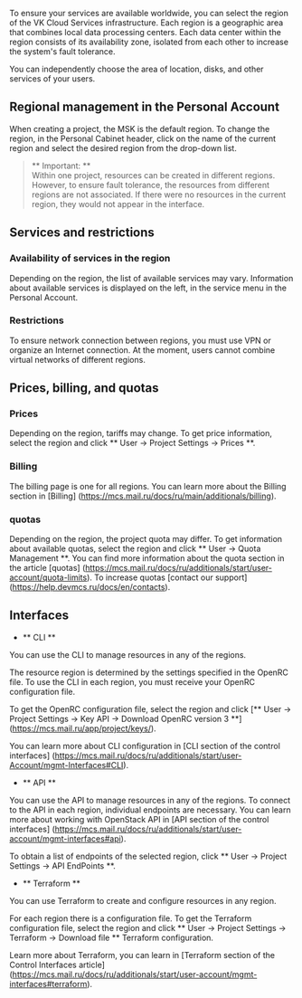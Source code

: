 To ensure your services are available worldwide, you can select the region of the VK Cloud Services infrastructure. Each region is a geographic area that combines local data processing centers. Each data center within the region consists of its availability zone, isolated from each other to increase the system's fault tolerance.

You can independently choose the area of ​​location, disks, and other services of your users.

## Regional management in the Personal Account

When creating a project, the MSK is the default region. To change the region, in the Personal Cabinet header, click on the name of the current region and select the desired region from the drop-down list.

> ** Important: ** <br> Within one project, resources can be created in different regions. However, to ensure fault tolerance, the resources from different regions are not associated. If there were no resources in the current region, they would not appear in the interface.

## Services and restrictions

### Availability of services in the region

Depending on the region, the list of available services may vary. Information about available services is displayed on the left, in the service menu in the Personal Account.

### Restrictions

To ensure network connection between regions, you must use VPN or organize an Internet connection. At the moment, users cannot combine virtual networks of different regions.

## Prices, billing, and quotas

### Prices

Depending on the region, tariffs may change. To get price information, select the region and click ** User -> Project Settings -> Prices **.

### Billing

The billing page is one for all regions. You can learn more about the Billing section in [Billing] (https://mcs.mail.ru/docs/ru/main/additionals/billing). 

### quotas

Depending on the region, the project quota may differ. To get information about available quotas, select the region and click ** User -> Quota Management **. You can find more information about the quota section in the article [quotas] (https://mcs.mail.ru/docs/ru/additionals/start/user-account/quota-limits). To increase quotas [contact our support] (https://help.devmcs.ru/docs/en/contacts).

## Interfaces

* ** CLI **

You can use the CLI to manage resources in any of the regions.

The resource region is determined by the settings specified in the OpenRC file. To use the CLI in each region, you must receive your OpenRC configuration file.

To get the OpenRC configuration file, select the region and click [** User -> Project Settings -> Key API -> Download OpenRC version 3 **] (https://mcs.mail.ru/app/project/keys/).

You can learn more about CLI configuration in [CLI section of the control interfaces] (https://mcs.mail.ru/docs/ru/additionals/start/user-Account/mgmt-Interfaces#CLI).

* ** API **

You can use the API to manage resources in any of the regions. To connect to the API in each region, individual endpoints are necessary. You can learn more about working with OpenStack API in [API section of the control interfaces] (https://mcs.mail.ru/docs/ru/additionals/start/user-account/mgmt-interfaces#api).

To obtain a list of endpoints of the selected region, click ** User -> Project Settings -> API EndPoints **.

* ** Terraform **

You can use Terraform to create and configure resources in any region.

For each region there is a configuration file. To get the Terraform configuration file, select the region and click ** User -> Project Settings -> Terraform -> Download file ** Terraform configuration.

Learn more about Terraform, you can learn in [Terraform section of the Control Interfaces article] (https://mcs.mail.ru/docs/ru/additionals/start/user-account/mgmt-interfaces#terraform).